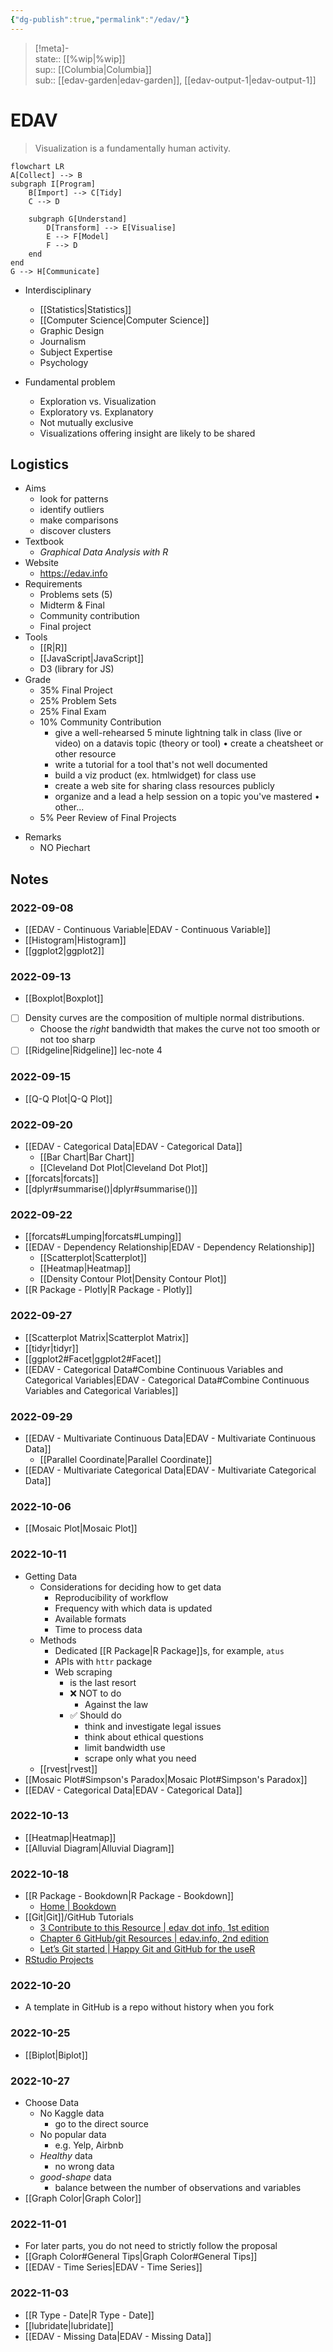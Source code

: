 ```yaml
---
{"dg-publish":true,"permalink":"/edav/"}
---
```


> [!meta]-  
state:: [[%wip\|%wip]]  
sup:: [[Columbia\|Columbia]]  
sub:: [[edav-garden\|edav-garden]], [[edav-output-1\|edav-output-1]]  

# EDAV

> Visualization is a fundamentally human activity.

```mermaid
flowchart LR
A[Collect] --> B
subgraph I[Program]
    B[Import] --> C[Tidy]
    C --> D

    subgraph G[Understand]
        D[Transform] --> E[Visualise]
        E --> F[Model]
        F --> D
    end
end
G --> H[Communicate]
```

- Interdisciplinary
    - [[Statistics\|Statistics]]
    - [[Computer Science\|Computer Science]]
    - Graphic Design
    - Journalism
    - Subject Expertise
    - Psychology

- Fundamental problem
    - Exploration vs. Visualization
    - Exploratory vs. Explanatory
    - Not mutually exclusive
    - Visualizations offering insight are likely to be shared

## Logistics

* Aims
    * look for patterns
    * identify outliers
    * make comparisons
    * discover clusters
* Textbook
    * *Graphical Data Analysis with R*
* Website
    * <https://edav.info>
* Requirements
    * Problems sets (5)
    * Midterm & Final
    * Community contribution
    * Final project
* Tools
    * [[R\|R]]
    * [[JavaScript\|JavaScript]]
    * D3 (library for JS)
* Grade
    - 35% Final Project
    * 25% Problem Sets
    - 25% Final Exam
    - 10% Community Contribution
        - give a well-rehearsed 5 minute lightning talk in class (live or video) on a datavis topic (theory or tool) • create a cheatsheet or other resource
        - write a tutorial for a tool that's not well documented
        - build a viz product (ex. htmlwidget) for class use
        - create a web site for sharing class resources publicly
        - organize and a lead a help session on a topic you've mastered • other...
    - 5% Peer Review of Final Projects
- Remarks
    - NO Piechart

## Notes

### 2022-09-08

- [[EDAV - Continuous Variable\|EDAV - Continuous Variable]]
- [[Histogram\|Histogram]]
- [[ggplot2\|ggplot2]]

### 2022-09-13

- [[Boxplot\|Boxplot]]
- [ ] Density curves are the composition of multiple normal distributions.
    - Choose the *right* bandwidth that makes the curve not too smooth or not too sharp
- [ ] [[Ridgeline\|Ridgeline]] lec-note 4

### 2022-09-15

- [[Q-Q Plot\|Q-Q Plot]]

### 2022-09-20

- [[EDAV - Categorical Data\|EDAV - Categorical Data]]
    - [[Bar Chart\|Bar Chart]]
    - [[Cleveland Dot Plot\|Cleveland Dot Plot]]
- [[forcats\|forcats]]
- [[dplyr#summarise()\|dplyr#summarise()]]

### 2022-09-22

- [[forcats#Lumping\|forcats#Lumping]]
- [[EDAV - Dependency Relationship\|EDAV - Dependency Relationship]]
    - [[Scatterplot\|Scatterplot]]
    - [[Heatmap\|Heatmap]]
    - [[Density Contour Plot\|Density Contour Plot]]
- [[R Package - Plotly\|R Package - Plotly]]

### 2022-09-27

- [[Scatterplot Matrix\|Scatterplot Matrix]]
- [[tidyr\|tidyr]]
- [[ggplot2#Facet\|ggplot2#Facet]]
- [[EDAV - Categorical Data#Combine Continuous Variables and Categorical Variables\|EDAV - Categorical Data#Combine Continuous Variables and Categorical Variables]]

### 2022-09-29

- [[EDAV - Multivariate Continuous Data\|EDAV - Multivariate Continuous Data]]
    - [[Parallel Coordinate\|Parallel Coordinate]]
- [[EDAV - Multivariate Categorical Data\|EDAV - Multivariate Categorical Data]]

### 2022-10-06

- [[Mosaic Plot\|Mosaic Plot]]

### 2022-10-11

- Getting Data
    - Considerations for deciding how to get data
        - Reproducibility of workflow
        - Frequency with which data is updated
        - Available formats
        - Time to process data
    - Methods
        - Dedicated [[R Package\|R Package]]s, for example, `atus`
        - APIs with `httr` package
        - Web scraping
            - is the last resort
            - ❌ NOT to do
                - Against the law
            - ✅ Should do
                - think and investigate legal issues
                - think about ethical questions
                - limit bandwidth use
                - scrape only what you need
    - [[rvest\|rvest]]
- [[Mosaic Plot#Simpson's Paradox\|Mosaic Plot#Simpson's Paradox]]
- [[EDAV - Categorical Data\|EDAV - Categorical Data]]

### 2022-10-13

- [[Heatmap\|Heatmap]]
- [[Alluvial Diagram\|Alluvial Diagram]]

### 2022-10-18

- [[R Package - Bookdown\|R Package - Bookdown]]
    - [Home | Bookdown](https://bookdown.org)
- [[Git\|Git]]/GitHub Tutorials
    - [3 Contribute to this Resource | edav dot info, 1st edition](https://jtr13.github.io/EDAV/contribute.html)
    - [Chapter 6 GitHub/git Resources | edav.info, 2nd edition](https://edav.info/github.html)
    - [Let’s Git started | Happy Git and GitHub for the useR](https://happygitwithr.com)
- [RStudio Projects](https://r4ds.had.co.nz/workflow-projects.html)

### 2022-10-20

- A template in GitHub is a repo without history when you fork

### 2022-10-25

- [[Biplot\|Biplot]]

### 2022-10-27

- Choose Data
    - No Kaggle data
        - go to the direct source
    - No popular data
        - e.g. Yelp, Airbnb
    - *Healthy* data
        - no wrong data
    - *good-shape* data
        - balance between the number of observations and variables
- [[Graph Color\|Graph Color]]

### 2022-11-01

- For later parts, you do not need to strictly follow the proposal
- [[Graph Color#General Tips\|Graph Color#General Tips]]
- [[EDAV - Time Series\|EDAV - Time Series]]

### 2022-11-03

- [[R Type - Date\|R Type - Date]]
- [[lubridate\|lubridate]]
- [[EDAV - Missing Data\|EDAV - Missing Data]]
